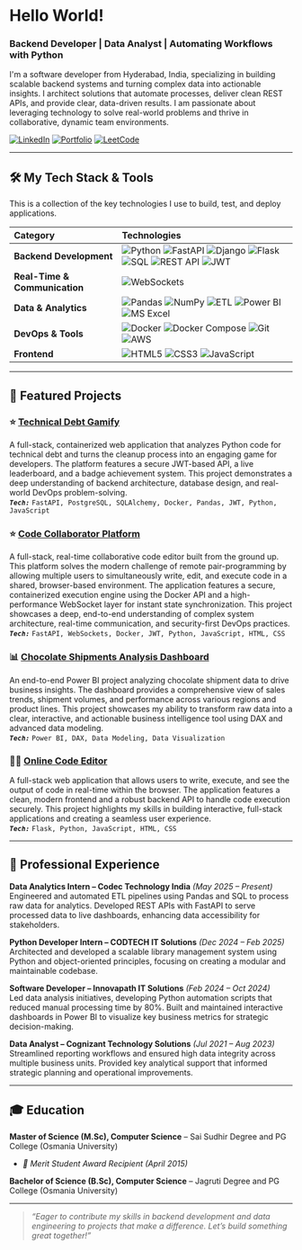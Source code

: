 # Hello World! 

### Backend Developer | Data Analyst | Automating Workflows with Python

I'm a software developer from Hyderabad, India, specializing in building scalable backend systems and turning complex data into actionable insights. I architect solutions that automate processes, deliver clean REST APIs, and provide clear, data-driven results. I am passionate about leveraging technology to solve real-world problems and thrive in collaborative, dynamic team environments.

[![LinkedIn](https://img.shields.io/badge/-LinkedIn-0077B5?style=flat&logo=linkedin&logoColor=white)](https://linkedin.com/in/dinesh-gokaram)
[![Portfolio](https://img.shields.io/badge/-Portfolio-4B0082?style=flat&logo=rss&logoColor=white)](https://dineshgokaram.github.io)
[![LeetCode](https://img.shields.io/badge/-LeetCode-FFA116?style=flat&logo=leetcode&logoColor=white)](https://leetcode.com/u/dineshgokaram)

---

## 🛠️ My Tech Stack & Tools

This is a collection of the key technologies I use to build, test, and deploy applications.

| Category                  | Technologies                                                                                                                                                                                                                                                                                                                                                                                                                                                                                                                                                                                                                                                                                                                      |
| :------------------------ | :-------------------------------------------------------------------------------------------------------------------------------------------------------------------------------------------------------------------------------------------------------------------------------------------------------------------------------------------------------------------------------------------------------------------------------------------------------------------------------------------------------------------------------------------------------------------------------------------------------------------------------------------------------------------------------------------------------------------------------- |
| **Backend Development**   | ![Python](https://img.shields.io/badge/Python-3776AB?style=flat&logo=python&logoColor=white) ![FastAPI](https://img.shields.io/badge/FastAPI-009688?style=flat&logo=fastapi&logoColor=white) ![Django](https://img.shields.io/badge/Django-092E20?style=flat&logo=django&logoColor=white) ![Flask](https://img.shields.io/badge/Flask-000000?style=flat&logo=flask&logoColor=white) ![SQL](https://img.shields.io/badge/SQL-4479A1?style=flat&logo=postgresql&logoColor=white) ![REST API](https://img.shields.io/badge/REST_API-0277BD?style=flat) ![JWT](https://img.shields.io/badge/JWT-000000?style=flat&logo=jsonwebtokens&logoColor=white) |
| **Real-Time & Communication** | ![WebSockets](https://img.shields.io/badge/WebSockets-010101?style=flat&logo=websocket&logoColor=white)                                                                                                                                                                                                                                                                                                                                                                                                                                                                                                                                                                                                                                 |
| **Data & Analytics**      | ![Pandas](https://img.shields.io/badge/Pandas-150458?style=flat&logo=pandas&logoColor=white) ![NumPy](https://img.shields.io/badge/NumPy-013243?style=flat&logo=numpy&logoColor=white) ![ETL](https://img.shields.io/badge/ETL-orange?style=flat) ![Power BI](https://img.shields.io/badge/Power_BI-F2C811?style=flat&logo=powerbi&logoColor=black) ![MS Excel](https://img.shields.io/badge/Excel-217346?style=flat&logo=microsoftexcel&logoColor=white)                                                                                                                                                                                     |
| **DevOps & Tools**        | ![Docker](https://img.shields.io/badge/Docker-2496ED?style=flat&logo=docker&logoColor=white) ![Docker Compose](https://img.shields.io/badge/Docker%20Compose-2496ED?style=flat&logo=docker&logoColor=white) ![Git](https://img.shields.io/badge/Git-F05032?style=flat&logo=git&logoColor=white) ![AWS](https://img.shields.io/badge/AWS-232F3E?style=flat&logo=amazonaws&logoColor=white)                                                                                                                                                                                                                                                            |
| **Frontend**                | ![HTML5](https://img.shields.io/badge/HTML5-E34F26?style=flat&logo=html5&logoColor=white) ![CSS3](https://img.shields.io/badge/CSS3-1572B6?style=flat&logo=css3&logoColor=white) ![JavaScript](https://img.shields.io/badge/JavaScript-F7DF1E?style=flat&logo=javascript&logoColor=black)                                                                                                                                                                                                                                                                                                                                                               |

---

## 🚀 Featured Projects

### ⭐ [Technical Debt Gamify](https://github.com/dineshgokaram/tech-debt-gamify)
A full-stack, containerized web application that analyzes Python code for technical debt and turns the cleanup process into an engaging game for developers. The platform features a secure JWT-based API, a live leaderboard, and a badge achievement system. This project demonstrates a deep understanding of backend architecture, database design, and real-world DevOps problem-solving.  
**_`Tech:`_** `FastAPI, PostgreSQL, SQLAlchemy, Docker, Pandas, JWT, Python, JavaScript`

### ⭐ [Code Collaborator Platform](https://github.com/dineshgokaram/code-collaborator-platform)
A full-stack, real-time collaborative code editor built from the ground up. This platform solves the modern challenge of remote pair-programming by allowing multiple users to simultaneously write, edit, and execute code in a shared, browser-based environment. The application features a secure, containerized execution engine using the Docker API and a high-performance WebSocket layer for instant state synchronization. This project showcases a deep, end-to-end understanding of complex system architecture, real-time communication, and security-first DevOps practices.  
**_`Tech:`_** `FastAPI, WebSockets, Docker, JWT, Python, JavaScript, HTML, CSS`

### 📊 [Chocolate Shipments Analysis Dashboard](https://github.com/dineshgokaram/powerbi_project)
An end-to-end Power BI project analyzing chocolate shipment data to drive business insights. The dashboard provides a comprehensive view of sales trends, shipment volumes, and performance across various regions and product lines. This project showcases my ability to transform raw data into a clear, interactive, and actionable business intelligence tool using DAX and advanced data modeling.  
**_`Tech:`_** `Power BI, DAX, Data Modeling, Data Visualization`

### 🧑‍💻 [Online Code Editor](https://github.com/dineshgokaram/online-code-editor)
A full-stack web application that allows users to write, execute, and see the output of code in real-time within the browser. The application features a clean, modern frontend and a robust backend API to handle code execution securely. This project highlights my skills in building interactive, full-stack applications and creating a seamless user experience.  
**_`Tech:`_** `Flask, Python, JavaScript, HTML, CSS`

---

## 💼 Professional Experience

**Data Analytics Intern – Codec Technology India** _(May 2025 – Present)_  
Engineered and automated ETL pipelines using Pandas and SQL to process raw data for analytics. Developed REST APIs with FastAPI to serve processed data to live dashboards, enhancing data accessibility for stakeholders.

**Python Developer Intern – CODTECH IT Solutions** _(Dec 2024 – Feb 2025)_  
Architected and developed a scalable library management system using Python and object-oriented principles, focusing on creating a modular and maintainable codebase.

**Software Developer – Innovapath IT Solutions** _(Feb 2024 – Oct 2024)_  
Led data analysis initiatives, developing Python automation scripts that reduced manual processing time by 80%. Built and maintained interactive dashboards in Power BI to visualize key business metrics for strategic decision-making.

**Data Analyst – Cognizant Technology Solutions** _(Jul 2021 – Aug 2023)_  
Streamlined reporting workflows and ensured high data integrity across multiple business units. Provided key analytical support that informed strategic planning and operational improvements.

--- 

## 🎓 Education

**Master of Science (M.Sc), Computer Science** – Sai Sudhir Degree and PG College (Osmania University)
- _🏅 Merit Student Award Recipient (April 2015)_

**Bachelor of Science (B.Sc), Computer Science** – Jagruti Degree and PG College (Osmania University)

---

> _“Eager to contribute my skills in backend development and data engineering to projects that make a difference. Let’s build something great together!”_
